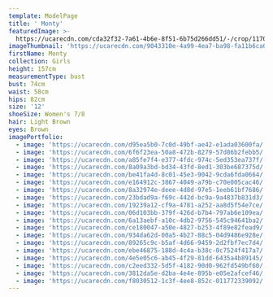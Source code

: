 ```yaml
---
template: ModelPage
title: ' Monty'
featuredImage: >-
  https://ucarecdn.com/cda32f32-7a61-4b6e-8f51-6b75d266dd51/-/crop/1170x577/0,18/-/preview/
imageThumbnail: 'https://ucarecdn.com/9043310e-4a99-4ea7-ba98-fa11b6ca0466/'
firstName: Monty
collection: Girls
height: 157cm
measurementType: bust
bust: 74cm
waist: 58cm
hips: 82cm
size: '12'
shoeSize: Women's 7/8
hair: Light Brown
eyes: Brown
imagePortfolio:
  - image: 'https://ucarecdn.com/d95ea5b0-7c0d-49bf-ae42-e1ada03600fa/'
  - image: 'https://ucarecdn.com/6f6f23ea-50a8-472b-8279-57d86b2febb5/'
  - image: 'https://ucarecdn.com/a85fe7f4-e377-4fdc-974c-5ed353ea737f/'
  - image: 'https://ucarecdn.com/8a09a3bd-bd34-43fd-8ed1-303be687375d/'
  - image: 'https://ucarecdn.com/be41fa4d-8c01-45e3-9042-9cda6fda0664/'
  - image: 'https://ucarecdn.com/e164912c-3867-4049-a79b-c70e005cac46/'
  - image: 'https://ucarecdn.com/8a32974e-deee-4d8d-97e5-1eeb61bf7686/'
  - image: 'https://ucarecdn.com/23bdad9a-f69c-442d-bc9a-9a4837b831d3/'
  - image: 'https://ucarecdn.com/19239a12-cf9a-4781-a252-aa8d5f54e7ce/'
  - image: 'https://ucarecdn.com/06d103bb-379f-426d-b7b4-797ab6e109ea/'
  - image: 'https://ucarecdn.com/6a13aebf-a10c-4db2-9756-545c94641ba2/'
  - image: 'https://ucarecdn.com/ce180047-a50e-4827-b253-4f89e82fead9/'
  - image: 'https://ucarecdn.com/934da62d-00a5-4b27-88c5-04d9486e928e/'
  - image: 'https://ucarecdn.com/89265c9c-b5af-4d66-9459-2d2fbf7ec7d4/'
  - image: 'https://ucarecdn.com/ebe46875-188d-4c4a-b38c-0c7524f417a7/'
  - image: 'https://ucarecdn.com/4e5e05c6-ab45-4f29-81dd-6435a4b89145/'
  - image: 'https://ucarecdn.com/c2eed332-5d5f-4182-90d0-962fd549bf60/'
  - image: 'https://ucarecdn.com/3812da5e-d2ba-4e4e-895b-e05e2afcef46/'
  - image: 'https://ucarecdn.com/f8030512-1c3f-4ee8-852c-011772339092/'
---
```


